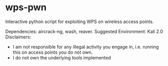 # wps-pwn
Interactive python script for exploiting WPS on wireless access points.

Dependencies: aircrack-ng, wash, reaver.
Suggested Environment: Kali 2.0
Disclaimers: 
- I am not responsible for any illegal activity you engage in, i.e. running this on access points you do not own. 
- I do not own the underlying tools implemented
